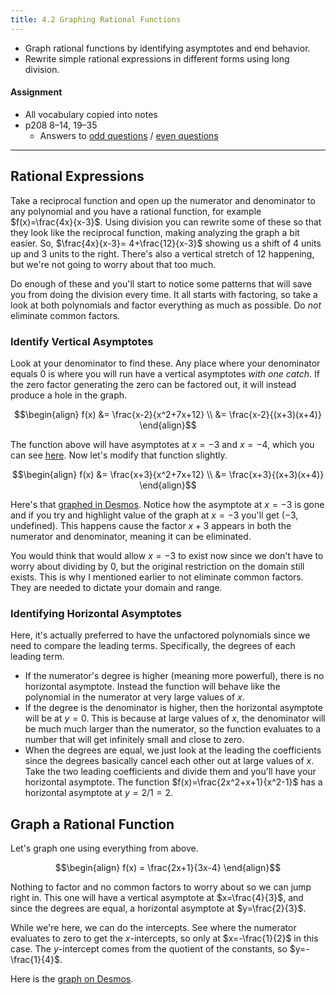 ```yaml
---
title: 4.2 Graphing Rational Functions
---
```


- Graph rational functions by identifying asymptotes and end behavior.
- Rewrite simple rational expressions in different forms using long division.

#### Assignment

- All vocabulary copied into notes
- p208 8–14, 19–35
  - Answers to [odd questions](/misc/alg2-odd-answers.pdf) / [even questions](/misc/alg2-even-answers.pdf)

---

## Rational Expressions

Take a reciprocal function and open up the numerator and denominator to any polynomial and you have a rational function, for example $f(x)=\frac{4x}{x-3}$. Using division you can rewrite some of these so that they look like the reciprocal function, making analyzing the graph a bit easier. So, $\frac{4x}{x-3}= 4+\frac{12}{x-3}$ showing us a shift of 4 units up and 3 units to the right. There's also a vertical stretch of 12 happening, but we're not going to worry about that too much.

Do enough of these and you'll start to notice some patterns that will save you from doing the division every time. It all starts with factoring, so take a look at both polynomials and factor everything as much as possible. Do *not* eliminate common factors.

### Identify Vertical Asymptotes

Look at your denominator to find these. Any place where your denominator equals 0 is where you will run have a vertical asymptotes *with one catch*. If the zero factor generating the zero can be factored out, it will instead produce a hole in the graph.

$$\begin{align}
f(x) &= \frac{x-2}{x^2+7x+12} \\
     &= \frac{x-2}{(x+3)(x+4)}
\end{align}$$

The function above will have asymptotes at $x=-3$ and $x=-4$, which you can see [here](https://www.desmos.com/calculator/xlqlz0hhvc). Now let's modify that function slightly.

$$\begin{align}
f(x) &= \frac{x+3}{x^2+7x+12} \\
     &= \frac{x+3}{(x+3)(x+4)}
\end{align}$$

Here's that [graphed in Desmos](https://www.desmos.com/calculator/8m7sebipfz). Notice how the asymptote at $x=-3$ is gone and if you try and highlight value of the graph at $x=-3$ you'll get $(-3,\text{undefined})$. This happens cause the factor $x+3$ appears in both the numerator and denominator, meaning it can be eliminated.

You would think that would allow $x=-3$ to exist now since we don't have to worry about dividing by 0, but the original restriction on the domain still exists. This is why I mentioned earlier to not eliminate common factors. They are needed to dictate your domain and range.

### Identifying Horizontal Asymptotes

Here, it's actually preferred to have the unfactored polynomials since we need to compare the leading terms. Specifically, the degrees of each leading term.

- If the numerator's degree is higher (meaning more powerful), there is no horizontal asymptote. Instead the function will behave like the polynomial in the numerator at very large values of $x$.
- If the degree is the denominator is higher, then the horizontal asymptote will be at $y=0$. This is because at large values of $x$, the denominator will be much much larger than the numerator, so the function evaluates to a number that will get infinitely small and close to zero.
- When the degrees are equal, we just look at the leading the coefficients since the degrees basically cancel each other out at large values of $x$. Take the two leading coefficients and divide them and you'll have your horizontal asymptote. The function $f(x)=\frac{2x^2+x+1}{x^2-1}$ has a horizontal asymptote at $y=2/1=2$.

## Graph a Rational Function

Let's graph one using everything from above.

$$\begin{align}
f(x) = \frac{2x+1}{3x-4}
\end{align}$$

Nothing to factor and no common factors to worry about so we can jump right in. This one will have a vertical asymptote at $x=\frac{4}{3}$, and since the degrees are equal, a horizontal asymptote at $y=\frac{2}{3}$.

While we're here, we can do the intercepts. See where the numerator evaluates to zero to get the $x$-intercepts, so only at $x=-\frac{1}{2}$ in this case. The $y$-intercept comes from the quotient of the constants, so $y=-\frac{1}{4}$.

Here is the [graph on Desmos](https://www.desmos.com/calculator/1pw9mpio0s).
